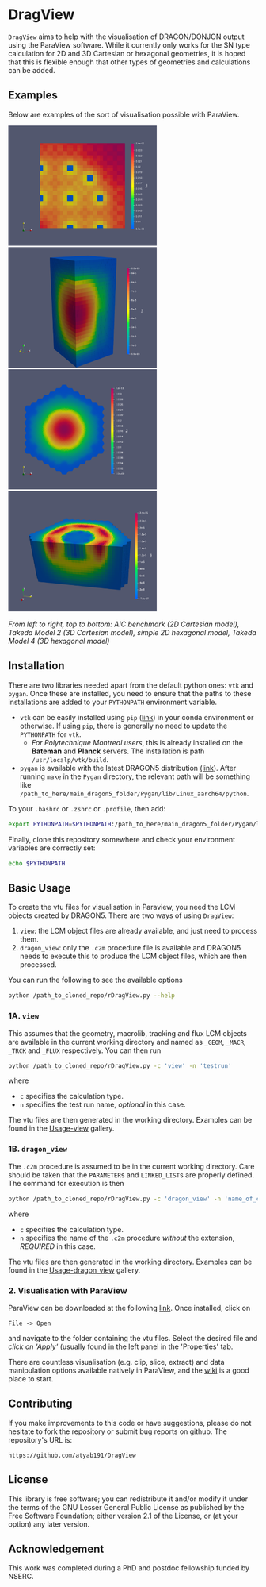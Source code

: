 # DragView

`DragView` aims to help with the visualisation of DRAGON/DONJON output using the ParaView software. While it currently only works for the SN type calculation for 2D and 3D Cartesian or hexagonal geometries, it is hoped that this is flexible enough that other types of geometries and calculations can be added. 

## Examples 

Below are examples of the sort of visualisation possible with ParaView. 

[<img src="images/2DAIC2.svg?raw=true&sanitize=true" width="300" alt="Gallery" />](usage-view/2DCAR) [<img src="images/3DTAK2.svg?raw=true&sanitize=true" width="300" alt="Gallery" />](usage-view/3DCAR) 
[<img src="images/2DSNA.svg?raw=true&sanitize=true" width="300" alt="Gallery" />](usage-view/2DHEX)  [<img src="images/3DT4AX.svg?raw=true&sanitize=true" width="300" alt="Gallery" />](usage-view/2DHEX)  

_From left to right, top to bottom: AIC benchmark (2D Cartesian model), Takeda Model 2 (3D Cartesian model), simple 2D hexagonal model, Takeda Model 4 (3D hexagonal model)_

## Installation

There are two libraries needed apart from the default python ones: `vtk` and `pygan`. Once these are installed, you need to ensure that the paths to these installations are added to your `PYTHONPATH` environment variable.
  - `vtk` can be easily installed using `pip` ([link](https://pypi.org/project/vtk/)) in your conda environment or otherwise. If using `pip`, there is generally no need to update the `PYTHONPATH` for `vtk`.
    - _For Polytechnique Montreal users_, this is already installed on the **Bateman** and **Planck** servers. The installation is path `/usr/localp/vtk/build`.
  - `pygan` is available with the latest DRAGON5 distribution [(link](http://merlin.polymtl.ca)). After running `make` in the `Pygan` directory, the relevant path will be something like `/path_to_here/main_dragon5_folder/Pygan/lib/Linux_aarch64/python`.

To your `.bashrc` or `.zshrc` or `.profile`, then add:
```sh
export PYTHONPATH=$PYTHONPATH:/path_to_here/main_dragon5_folder/Pygan/lib/Linux_aarch64/python:/usr/localp/vtk/build
```

Finally, clone this repository somewhere and check your environment variables are correctly set:
```sh
echo $PYTHONPATH
```


## Basic Usage

To create the vtu files for visualisation in Paraview, you need the LCM objects created by DRAGON5. There are two ways of using `DragView`:
  1. `view`: the LCM object files are already available, and just need to process them.
  2. `dragon_view`: only the `.c2m` procedure file is available and DRAGON5 needs to execute this to produce the LCM object files, which are then processed.

You can run the following to see the available options
```sh
python /path_to_cloned_repo/rDragView.py --help
```

### 1A. `view`

This assumes that the geometry, macrolib, tracking and flux LCM objects are available in the current working directory and named as `_GEOM`, `_MACR`, `_TRCK` and `_FLUX` respectively. You can then run
```sh
python /path_to_cloned_repo/rDragView.py -c 'view' -n 'testrun'
```
where 
- `c` specifies the calculation type.
- `n` specifies the test run name, _optional_ in this case.

The vtu files are then generated in the working directory. Examples can be found in the [Usage-view](usage-view) gallery.

### 1B. `dragon_view`

The `.c2m` procedure is assumed to be in the current working directory. Care should be taken that the `PARAMETER`s and `LINKED_LIST`s are properly defined. The command for execution is then 
```sh
python /path_to_cloned_repo/rDragView.py -c 'dragon_view' -n 'name_of_c2m_procedure'
```
where 
- `c` specifies the calculation type.
- `n` specifies the name of the `.c2m` procedure _*without*_ the extension, _*REQUIRED*_ in this case.

The vtu files are then generated in the working directory. Examples can be found in the [Usage-dragon_view](usage-dragon_view) gallery.

### 2. Visualisation with ParaView

ParaView can be downloaded at the following [link](https://www.paraview.org/download/). Once installed, click on 
```
File -> Open
```
and navigate to the folder containing the vtu files. Select the desired file and _*click on 'Apply'*_ (usually found in the left panel in the 'Properties' tab. 

There are countless visualisation (e.g. clip, slice, extract) and data manipulation options available natively in ParaView, and the [wiki](https://www.paraview.org/Wiki/ParaView) is a good place to start. 

## Contributing

If you make improvements to this code or have suggestions, please do not hesitate to fork the repository or submit bug reports on github. The repository's URL is:
```
https://github.com/atyab191/DragView
```

## License 

This library is free software; you can redistribute it and/or modify it under the terms of the GNU Lesser General Public License as published by the Free Software Foundation; either version 2.1 of the License, or (at your option) any later version.

## Acknowledgement

This work was completed during a PhD and postdoc fellowship funded by NSERC. 
